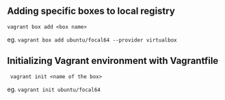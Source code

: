 ## Adding specific boxes to local registry

``` vagrant box add <box name> ```

eg.
```vagrant box add ubuntu/focal64 --provider virtualbox```



## Initializing Vagrant environment with Vagrantfile
``` vagrant init <name of the box>```

eg. ``` vagrant init ubuntu/focal64 ```